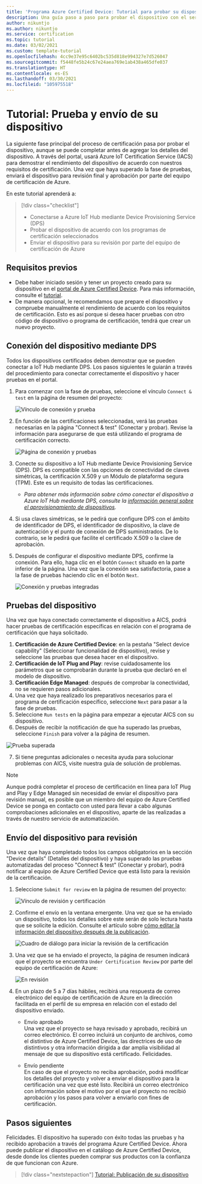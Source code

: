 ```yaml
---
title: 'Programa Azure Certified Device: Tutorial para probar su dispositivo'
description: Una guía paso a paso para probar el dispositivo con el servicio AICS en el portal de Azure Certified Device
author: nikuntjo
ms.author: nikuntjo
ms.service: certification
ms.topic: tutorial
ms.date: 03/02/2021
ms.custom: template-tutorial
ms.openlocfilehash: 4cc9e37e95c6402bc535d818e994327e7d526047
ms.sourcegitcommit: f5448fe5b24c67e24aea769e1ab438a465dfe037
ms.translationtype: HT
ms.contentlocale: es-ES
ms.lasthandoff: 03/30/2021
ms.locfileid: "105975518"
---
```

# <a name="tutorial-test-and-submit-your-device"></a>Tutorial: Prueba y envío de su dispositivo

La siguiente fase principal del proceso de certificación pasa por probar el dispositivo, aunque se puede completar antes de agregar los detalles del dispositivo. A través del portal, usará Azure IoT Certification Service (IACS) para demostrar el rendimiento del dispositivo de acuerdo con nuestros requisitos de certificación. Una vez que haya superado la fase de pruebas, enviará el dispositivo para revisión final y aprobación por parte del equipo de certificación de Azure.

En este tutorial aprenderá a:

> [!div class="checklist"]
> * Conectarse a Azure IoT Hub mediante Device Provisioning Service (DPS)
> * Probar el dispositivo de acuerdo con los programas de certificación seleccionados
> * Enviar el dispositivo para su revisión por parte del equipo de certificación de Azure

## <a name="prerequisites"></a>Requisitos previos

- Debe haber iniciado sesión y tener un proyecto creado para su dispositivo en el [portal de Azure Certified Device](https://certify.azure.com). Para más información, consulte el [tutorial](tutorial-01-creating-your-project.md).
- De manera opcional, le recomendamos que prepare el dispositivo y compruebe manualmente el rendimiento de acuerdo con los requisitos de certificación. Esto es así porque si desea hacer pruebas con otro código de dispositivo o programa de certificación, tendrá que crear un nuevo proyecto.

## <a name="connecting-your-device-using-dps"></a>Conexión del dispositivo mediante DPS

Todos los dispositivos certificados deben demostrar que se pueden conectar a IoT Hub mediante DPS. Los pasos siguientes le guiarán a través del procedimiento para conectar correctamente el dispositivo y hacer pruebas en el portal.

1. Para comenzar con la fase de pruebas, seleccione el vínculo `Connect & test` en la página de resumen del proyecto:  

    ![Vínculo de conexión y prueba](./media/images/connect-and-test-link.png)

1. En función de las certificaciones seleccionadas, verá las pruebas necesarias en la página "Connect & test" (Conectar y probar). Revise la información para asegurarse de que está utilizando el programa de certificación correcto.  

    ![Página de conexión y pruebas](./media/images/connect-and-test.png)

1. Conecte su dispositivo a IoT Hub mediante Device Provisioning Service (DPS). DPS es compatible con las opciones de conectividad de claves simétricas, la certificación X.509 y un Módulo de plataforma segura (TPM). Este es un requisito de todas las certificaciones.

    - *Para obtener más información sobre cómo conectar el dispositivo a Azure IoT Hub mediante DPS, consulte la [información general sobre el aprovisionamiento de dispositivos](../iot-dps/about-iot-dps.md "Información general sobre Device Provisioning Service").*
    
1. Si usa claves simétricas, se le pedirá que configure DPS con el ámbito de identificador de DPS, el identificador de dispositivo, la clave de autenticación y el punto de conexión de DPS suministrados. De lo contrario, se le pedirá que facilite el certificado X.509 o la clave de aprobación.

1. Después de configurar el dispositivo mediante DPS, confirme la conexión. Para ello, haga clic en el botón `Connect` situado en la parte inferior de la página. Una vez que la conexión sea satisfactoria, pase a la fase de pruebas haciendo clic en el botón `Next`.  

    ![Conexión y pruebas integradas](./media/images/connected.png)

## <a name="testing-your-device"></a>Pruebas del dispositivo

Una vez que haya conectado correctamente el dispositivo a AICS, podrá hacer pruebas de certificación específicas en relación con el programa de certificación que haya solicitado.

1. **Certificación de Azure Certified Device**: en la pestaña "Select device capability" (Seleccionar funcionalidad de dispositivo), revise y seleccione las pruebas que desea hacer en el dispositivo.
1. **Certificación de IoT Plug and Play**: revise cuidadosamente los parámetros que se comprobarán durante la prueba que declaró en el modelo de dispositivo.
1. **Certificación Edge Managed**: después de comprobar la conectividad, no se requieren pasos adicionales.
1. Una vez que haya realizado los preparativos necesarios para el programa de certificación específico, seleccione `Next` para pasar a la fase de pruebas.
1. Seleccione `Run tests` en la página para empezar a ejecutar AICS con su dispositivo.
1. Después de recibir la notificación de que ha superado las pruebas, seleccione `Finish` para volver a la página de resumen.

![Prueba superada](./media/images/test-pass.png)

7. Si tiene preguntas adicionales o necesita ayuda para solucionar problemas con AICS, visite nuestra guía de solución de problemas.

> [!NOTE]
> Aunque podrá completar el proceso de certificación en línea para IoT Plug and Play y Edge Managed sin necesidad de enviar el dispositivo para revisión manual, es posible que un miembro del equipo de Azure Certified Device se ponga en contacto con usted para llevar a cabo algunas comprobaciones adicionales en el dispositivo, aparte de las realizadas a través de nuestro servicio de automatización.

## <a name="submitting-your-device-for-review"></a>Envío del dispositivo para revisión

Una vez que haya completado todos los campos obligatorios en la sección "Device details" (Detalles del dispositivo) y haya superado las pruebas automatizadas del proceso "Connect & test" (Conectar y probar), podrá notificar al equipo de Azure Certified Device que está listo para la revisión de la certificación.

1. Seleccione `Submit for review` en la página de resumen del proyecto:  

    ![Vínculo de revisión y certificación](./media/images/review-and-certify.png)

1. Confirme el envío en la ventana emergente. Una vez que se ha enviado un dispositivo, todos los detalles sobre este serán de solo lectura hasta que se solicite la edición. Consulte el artículo sobre [cómo editar la información del dispositivo después de la publicación](./how-to-edit-published-device.md).  

    ![Cuadro de diálogo para iniciar la revisión de la certificación](./media/images/start-certification-review.png)

1. Una vez que se ha enviado el proyecto, la página de resumen indicará que el proyecto se encuentra `Under Certification Review` por parte del equipo de certificación de Azure:  

    ![En revisión](./media/images/review-and-certify-under-review.png)

1. En un plazo de 5 a 7 días hábiles, recibirá una respuesta de correo electrónico del equipo de certificación de Azure en la dirección facilitada en el perfil de su empresa en relación con el estado del dispositivo enviado.

    - Envío aprobado  
        Una vez que el proyecto se haya revisado y aprobado, recibirá un correo electrónico. El correo incluirá un conjunto de archivos, como el distintivo de Azure Certified Device, las directrices de uso de distintivos y otra información dirigida a dar amplia visibilidad al mensaje de que su dispositivo está certificado. Felicidades.

    - Envío pendiente  
        En caso de que el proyecto no reciba aprobación, podrá modificar los detalles del proyecto y volver a enviar el dispositivo para la certificación una vez que esté listo. Recibirá un correo electrónico con información sobre el motivo por el que el proyecto no recibió aprobación y los pasos para volver a enviarlo con fines de certificación.

## <a name="next-steps"></a>Pasos siguientes

Felicidades. El dispositivo ha superado con éxito todas las pruebas y ha recibido aprobación a través del programa Azure Certified Device. Ahora puede publicar el dispositivo en el catálogo de Azure Certified Device, desde donde los clientes pueden comprar sus productos con la confianza de que funcionan con Azure.
> [!div class="nextstepaction"]
> [Tutorial: Publicación de su dispositivo](tutorial-04-publishing-your-device.md)

